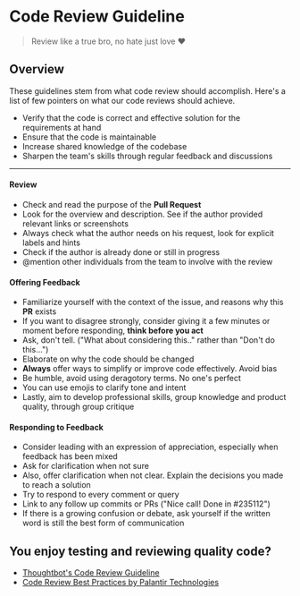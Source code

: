 # Code Review Guideline

> Review like a true bro, no hate just love :heart:

## Overview

These guidelines stem from what code review should accomplish. Here's a list of few pointers on what
our code reviews should achieve.

* Verify that the code is correct and effective solution for the requirements at hand
* Ensure that the code is maintainable
* Increase shared knowledge of the codebase
* Sharpen the team's skills through regular feedback and discussions

<hr>

#### Review

* Check and read the purpose of the **Pull Request**
* Look for the overview and description. See if the author provided relevant links or screenshots
* Always check what the author needs on his request, look for explicit labels and hints
* Check if the author is already done or still in progress
* @mention other individuals from the team to involve with the review

#### Offering Feedback

* Familiarize yourself with the context of the issue, and reasons why this **PR** exists
* If you want to disagree strongly, consider giving it a few minutes or moment before responding,
  **think before you act**
* Ask, don't tell. ("What about considering this.." rather than "Don't do this...")
* Elaborate on why the code should be changed
* **Always** offer ways to simplify or improve code effectively. Avoid bias
* Be humble, avoid using deragotory terms. No one's perfect
* You can use emojis to clarify tone and intent
* Lastly, aim to develop professional skills, group knowledge and product quality, through group critique

#### Responding to Feedback

* Consider leading with an expression of appreciation, especially when feedback has been mixed
* Ask for clarification when not sure
* Also, offer clarification when not clear. Explain the decisions you made to reach a solution
* Try to respond to every comment or query
* Link to any follow up commits or PRs ("Nice call! Done in #235112")
* If there is a growing confusion or debate, ask yourself if the written word is still the best
  form of communication

## You enjoy testing and reviewing quality code?

* [Thoughtbot's Code Review Guideline](https://github.com/thoughtbot/guides/tree/master/code-review)
* [Code Review Best Practices by Palantir Technologies](https://medium.com/palantir/code-review-best-practices-19e02780015f)